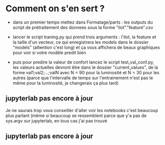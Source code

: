 # Comment on s'en sert ?

- dans un premier temps mettez dans Formatage/parts : les outputs du script de
prétraitement des donnees sous la forme "ilot"."feature".csv

- lancer le script traning.py qui prend trois arguments : l'ilot, la feature et la taille
d'un vecteur, ce qui enregistrera les models dans le dossier "models" (attention c'est long)
et ça vous affichera de beaux graphiques pour voir si votre modèle predit bien

- puis pour predire la valeur de confort lancez le script test_val_conf.py, les valeurs actuelles 
devront être dans le dossier "current_values", de la forme val1;val2;...;valN avec N = 90 pour 
la luminosité et N = 30 pour les autres (parce que l'intervalle de temps sur l'entrainement n'est 
pas le même pour la luminosité, je changerais ça plus tard)



## jupyterlab pas encore à jour
Je ne saurais trop vous conseiller d'aller voir les notebooks c'est beaucoup plus parlant
(même si beaucoup se ressemblent parce que y'a pas de sys.argv sur jupyterlab, en tous cas j'ai pas trouvé
## jupyterlab pas encore à jour
